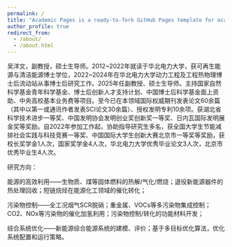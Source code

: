 ```yaml
---
permalink: /
title: "Academic Pages is a ready-to-fork GitHub Pages template for academic personal websites"
author_profile: true
redirect_from: 
  - /about/
  - /about.html
---
```

吴洋文，副教授，硕士生导师。2012~2022年就读于华北电力大学，获可再生能源与清洁能源博士学位，2022~2024年在华北电力大学动力工程及工程热物理博士后流动站从事博士后研究工作。2025年任副教授、硕士生导师。主持国家自然科学基金青年科学基金、博士后创新人才支持计划、中国博士后科学基金面上资助、中央高校基本业务费等项目。至今已在本领域国际权威期刊发表论文60余篇（其中以第一或通讯作者发表SCI论文30余篇）、授权发明专利10余项。获湖北省科学技术进步一等奖、中国发明协会发明创业奖创新奖一等奖、日内瓦国际发明展金奖等奖励。自2022年参加工作起，协助指导研究生多名，获全国大学生节能减排社会实践与科技竞赛一等奖、中国国际大学生创新大赛北京市一等奖等奖励，获校长奖学金1人次，国家奖学金4人次，华北电力大学优秀毕业论文3人次，北京市优秀毕业生4人次。

研究方向：

能源的高效利用——生物质、煤等固体燃料的热解/气化/燃烧；退役新能源器件的热处理回收；短链烷烃在能源化工领域的催化转化；

污染物控制——全工况烟气SCR脱硝；重金属、VOCs等多污染物集成控制；CO2、NOx等污染物的催化加氢利用；污染物控制/转化的功能材料开发；

综合系统优化——新能源综合能源系统的建模、评价；基于多目标优化算法，优化系统配置和运行策略。


